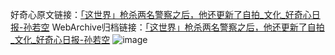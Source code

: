 好奇心原文链接：[「这世界」枪杀两名警察之后，他还更新了自拍_文化_好奇心日报-孙若空](https://www.qdaily.com/articles/4603.html)
WebArchive归档链接：[「这世界」枪杀两名警察之后，他还更新了自拍_文化_好奇心日报-孙若空](http://web.archive.org/web/20190623161648/https://www.qdaily.com/articles/4603.html)
![image](http://ww3.sinaimg.cn/large/007d5XDply1g3w4zj13sdj30u04dp4qp)